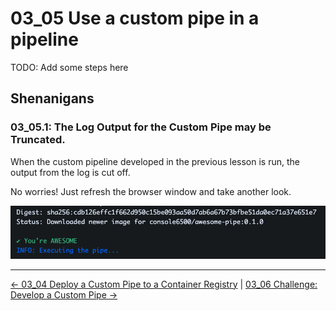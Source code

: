 # 03_05 Use a custom pipe in a pipeline

TODO: Add some steps here

## Shenanigans

### 03_05.1: The Log Output for the Custom Pipe may be Truncated.

When the custom pipeline developed in the previous lesson is run, the output from the log is cut off.

No worries!  Just refresh the browser window and take another look.

![You're AWESOME!](./images/00-youre-awesome.png)

<!-- FooterStart -->
---
[← 03_04 Deploy a Custom Pipe to a Container Registry](../03_04_deploy_a_custom_pipe_to_a_container_registry/README.md) | [03_06 Challenge: Develop a Custom Pipe →](../03_06_challenge_create_a_custom_pipe/README.md)
<!-- FooterEnd -->
